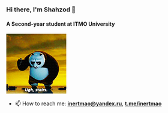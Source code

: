 ### Hi there, I'm Shahzod 👋

#### A Second-year student at ITMO University

<img alt="Я воин Дракона!" src="https://github.com/inertmao/itmo/blob/main/.docx/itmo3.gif">

- 📫 How to reach me: **inertmao@yandex.ru**,  **<a href="https://t.me/inertmao">t.me/inertmao</a>**

